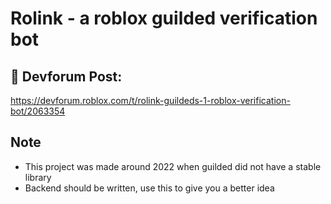 # Rolink - a roblox guilded verification bot

## 🌟 Devforum Post:
https://devforum.roblox.com/t/rolink-guildeds-1-roblox-verification-bot/2063354

## Note
* This project was made around 2022 when guilded did not have a stable library
* Backend should be written, use this to give you a better idea
